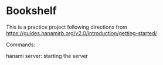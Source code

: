 # Bookshelf

This is a practice project following directions from https://guides.hanamirb.org/v2.0/introduction/getting-started/

Commands:

hanami server: starting the server